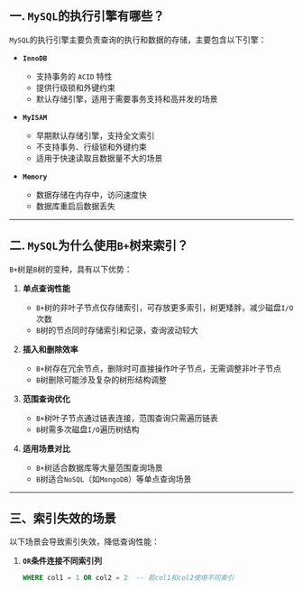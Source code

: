## 一. `MySQL`的执行引擎有哪些？

`MySQL`的执行引擎主要负责查询的执行和数据的存储，主要包含以下引擎：

- **`InnoDB`**  
  - 支持事务的 `ACID` 特性
  - 提供行级锁和外键约束
  - 默认存储引擎，适用于需要事务支持和高并发的场景

- **`MyISAM`**  
  - 早期默认存储引擎，支持全文索引
  - 不支持事务、行级锁和外键约束
  - 适用于快速读取且数据量不大的场景

- **`Memory`**  
  - 数据存储在内存中，访问速度快
  - 数据库重启后数据丢失

---

## 二. `MySQL`为什么使用`B+`树来索引？

`B+`树是`B`树的变种，具有以下优势：

1. **单点查询性能**  
   - `B+`树的非叶子节点仅存储索引，可存放更多索引，树更矮胖，减少磁盘`I/O`次数  
   - `B`树的节点同时存储索引和记录，查询波动较大

2. **插入和删除效率**  
   - `B+`树存在冗余节点，删除时可直接操作叶子节点，无需调整非叶子节点  
   - `B`树删除可能涉及复杂的树形结构调整

3. **范围查询优化**  
   - `B+`树叶子节点通过链表连接，范围查询只需遍历链表  
   - `B`树需多次磁盘`I/O`遍历树结构

4. **适用场景对比**  
   - `B+`树适合数据库等大量范围查询场景  
   - `B`树适合`NoSQL`（如`MongoDB`）等单点查询场景

---

## 三、索引失效的场景

以下场景会导致索引失效，降低查询性能：

1. **`OR`条件连接不同索引列**  
   ```sql
   WHERE col1 = 1 OR col2 = 2  -- 若col1和col2使用不同索引
   ```
